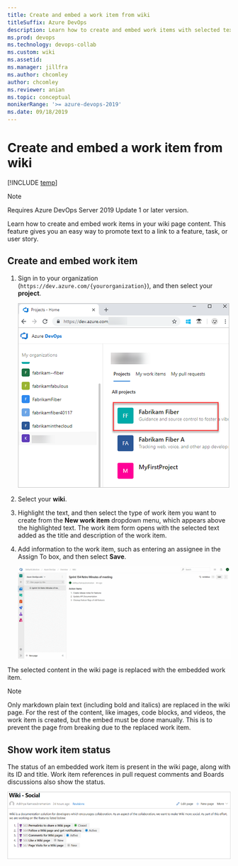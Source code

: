 ```yaml
---
title: Create and embed a work item from wiki
titleSuffix: Azure DevOps  
description: Learn how to create and embed work items with selected text in wiki content in Azure DevOps.  
ms.prod: devops
ms.technology: devops-collab
ms.custom: wiki
ms.assetid: 
ms.manager: jillfra
ms.author: chcomley
author: chcomley
ms.reviewer: anian
ms.topic: conceptual
monikerRange: '>= azure-devops-2019'
ms.date: 09/18/2019  
---
```


# Create and embed a work item from wiki

[!INCLUDE [temp](../../_shared/version-vsts-only.md)]

> [!NOTE]
> Requires Azure DevOps Server 2019 Update 1 or later version.

Learn how to create and embed work items in your wiki page content. This feature gives you an easy way to promote text to a link to a feature, task, or user story.

## Create and embed work item 

1. Sign in to your organization (`https://dev.azure.com/{yourorganization}`), and then select your **project**.

   ![Screenshot of sign-in to Azure DevOps, and then select Project](_img/wiki/sign-in-to-azure-devops-select-project.png)

2. Select your **wiki**.
2. Highlight the text, and then select the type of work item you want to create from the **New work item** dropdown menu, which appears above the highlighted text. The work item form opens with the selected text added as the title and description of the work item. 
3. Add information to the work item, such as entering an assignee in the Assign To box, and then select **Save**.
  
    ![Create and embed work items from Wiki content](_img/wiki/create-embed-wit-from-wiki.gif)

The selected content in the wiki page is replaced with the embedded work item.

> [!NOTE]
> Only markdown plain text (including bold and italics) are replaced in the wiki page. For the rest of the content, like images, code blocks, and videos, the work item is created, but the embed must be done manually. This is to prevent the page from breaking due to the replaced work item.

## Show work item status

The status of an embedded work item is present in the wiki page, along with its ID and title. Work item references in pull request comments and Boards discussions also show the status.

![Work item status shown on wiki page](_img/wiki/show-work-item-status-wiki.png)

